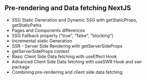 ## Pre-rendering and Data fetching NextJS

- SSG Static Generation and Dynamic SSG with getStaticProps, getStaticPaths
- Pages and Components differences
- SSG Fallback property ("true", "false", "blocking")
- Incremental static Generation
- SSR - Server Side Rendering with getServerSideProps
- getServerSideProps context
- Basic Client Side Data fetching with useEffect Hook
- Advanced Client Side Data fetching with useSWR Hook and swr package
- Combining pre-rendering and client side data fetching

